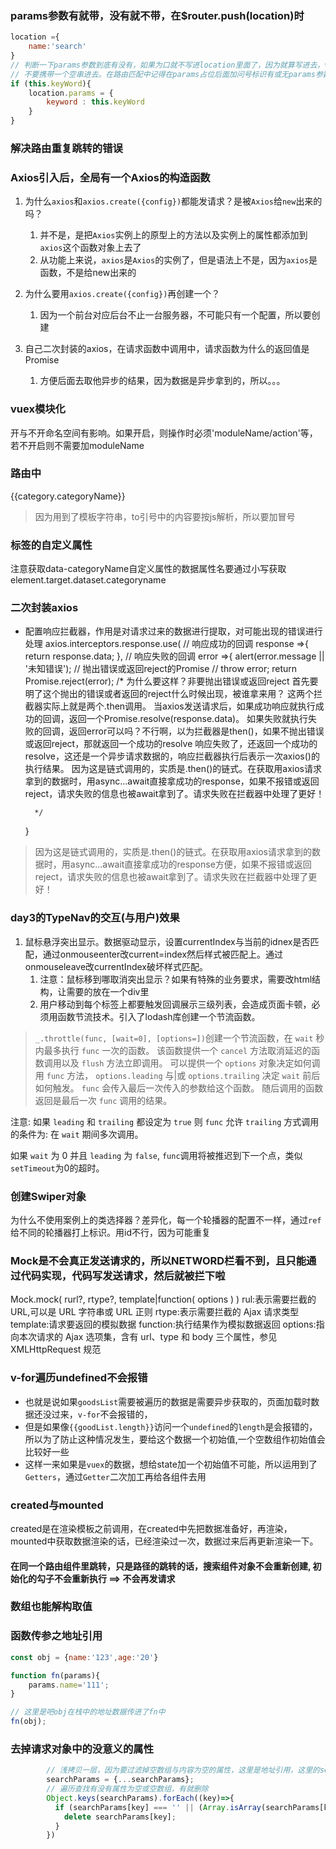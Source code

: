 ### params参数有就带，没有就不带，在$router.push(location)时
```js
location ={
    name:'search'
}
// 判断一下params参数到底有没有，如果为口就不写进location里面了，因为就算写进去，vue一看是空的就不会给你传
// 不要携带一个空串进去。在路由匹配中记得在params占位后面加问号标识有或无params参数
if (this.keyWord){
    location.params = {
        keyword : this.keyWord
    }
}

```

### 解决路由重复跳转的错误


### Axios引入后，全局有一个Axios的构造函数
1. 为什么`axios`和`axios.create({config})`都能发请求？是被`Axios`给`new`出来的吗？
   1. 并不是，是把`Axios`实例上的原型上的方法以及实例上的属性都添加到`axios`这个函数对象上去了
   2. 从功能上来说，`axios`是`Axios`的实例了，但是语法上不是，因为`axios`是函数，不是给new出来的


2. 为什么要用`axios.create({config})`再创建一个？
   1. 因为一个前台对应后台不止一台服务器，不可能只有一个配置，所以要创建

3. 自己二次封装的axios，在请求函数中调用中，请求函数为什么的返回值是Promise
   1. 方便后面去取他异步的结果，因为数据是异步拿到的，所以。。。


###  vuex模块化
开与不开命名空间有影响。如果开启，则操作时必须'moduleName/action'等，若不开启则不需要加moduleName

### 路由中
<router-link :to="`/search?categoryName=${category.categoryName}&category1Id${category.categoryId}`">{{category.categoryName}}</router-link>
>因为用到了模板字符串，to引号中的内容要按js解析，所以要加冒号


### 标签的自定义属性
 注意获取data-categoryName自定义属性的数据属性名要通过小写获取
 element.target.dataset.categoryname


 ### 二次封装axios
* 配置响应拦截器，作用是对请求过来的数据进行提取，对可能出现的错误进行处理
axios.interceptors.response.use(
    // 响应成功的回调
    response =>{
        return response.data;
    },
    // 响应失败的回调
    error =>{
        alert(error.message || '未知错误');
        // 抛出错误或返回reject的Promise 
        // throw error;
        return Promise.reject(error);
        /* 
            为什么要这样？非要抛出错误或返回reject
                首先要明了这个抛出的错误或者返回的reject什么时候出现，被谁拿来用？
                    这两个拦截器实际上就是两个.then调用。
                    当axios发送请求后，如果成功响应就执行成功的回调，返回一个Promise.resolve(response.data)。
                    如果失败就执行失败的回调，返回error可以吗？不行啊，以为拦截器是then()，如果不抛出错误或返回reject，那就返回一个成功的resolve
                        响应失败了，还返回一个成功的resolve，这还是一个异步请求数据的，响应拦截器执行后表示一次axios()的执行结果。
                    因为这是链式调用的，实质是.then()的链式。在获取用axios请求拿到的数据时，用async...await直接拿成功的response，如果不报错或返回reject，请求失败的信息也被await拿到了。请求失败在拦截器中处理了更好！
        
        */
    }
> 因为这是链式调用的，实质是.then()的链式。在获取用axios请求拿到的数据时，用async...await直接拿成功的response方便，如果不报错或返回reject，请求失败的信息也被await拿到了。请求失败在拦截器中处理了更好！

### day3的TypeNav的交互(与用户)效果
1. 鼠标悬浮突出显示。数据驱动显示，设置currentIndex与当前的idnex是否匹配，通过onmouseenter改current=index然后样式被匹配上。通过onmouseleave改currentIndex破坏样式匹配。
   1. 注意：鼠标移到哪取消突出显示？如果有特殊的业务要求，需要改html结构，让需要的放在一个div里
   2. 用户移动到每个标签上都要触发回调展示三级列表，会造成页面卡顿，必须用函数节流技术。引入了lodash库创建一个节流函数。


>`_.throttle(func, [wait=0], [options=])`创建一个节流函数，在 `wait` 秒内最多执行 `func` 一次的函数。 该函数提供一个 `cancel` 方法取消延迟的函数调用以及 `flush` 方法立即调用。 可以提供一个 `options` 对象决定如何调用 `func` 方法， `options.leading` 与|或 `options.trailing` 决定 `wait` 前后如何触发。 `func` 会传入最后一次传入的参数给这个函数。 随后调用的函数返回是最后一次 `func` 调用的结果。

注意: 如果 `leading` 和 `trailing` 都设定为 `true` 则 `func` 允许 `trailing` 方式调用的条件为: 在 `wait` 期间多次调用。

如果 `wait` 为 0 并且 `leading` 为 `false`, `func`调用将被推迟到下一个点，类似`setTimeout`为0的超时。


### 创建Swiper对象
为什么不使用案例上的类选择器？差异化，每一个轮播器的配置不一样，通过`ref`给不同的轮播器打上标识。用id不行，因为可能重复

### Mock是不会真正发送请求的，所以NETWORD栏看不到，且只能通过代码实现，代码写发送请求，然后就被拦下啦

Mock.mock( rurl?, rtype?, template|function( options ) )
rul:表示需要拦截的 URL,可以是 URL 字符串或 URL 正则
rtype:表示需要拦截的 Ajax 请求类型
template:请求要返回的模拟数据
function:执行结果作为模拟数据返回
options:指向本次请求的 Ajax 选项集，含有 url、type 和 body 三个属性，参见 XMLHttpRequest 规范

### v-for遍历undefined不会报错
* 也就是说如果`goodsList`需要被遍历的数据是需要异步获取的，页面加载时数据还没过来，`v-for`不会报错的，
* 但是如果像`{{goodList.length}}`访问一个`undefined`的`length`是会报错的，所以为了防止这种情况发生，要给这个数据一个初始值,一个空数组作初始值会比较好一些
* 这样一来如果是`vuex`的数据，想给state加一个初始值不可能，所以运用到了`Getters`，通过`Getter`二次加工再给各组件去用

### created与mounted
created是在渲染模板之前调用，在created中先把数据准备好，再渲染，
mounted中获取数据渲染的话，已经渲染过一次，数据过来后再更新渲染一下。

#### 在同一个路由组件里跳转，只是路径的跳转的话，搜索组件对象不会重新创建, 初始化的勾子不会重新执行 ==> 不会再发请求


### 数组也能解构取值

### 函数传参之地址引用
```js
const obj = {name:'123',age:'20'}

function fn(params){
    params.name='111';
}

// 这里是吧obj在栈中的地址数据传进了fn中
fn(obj);
```

### 去掉请求对象中的没意义的属性
```js
        // 浅拷贝一层，因为要过滤掉空数组与内容为空的属性，这里是地址引用，这里的searchParams与Search组件中的option是一个对象
        searchParams = {...searchParams};
        // 遍历查找有没有属性为空或空数组，有就删除
        Object.keys(searchParams).forEach((key)=>{
          if (searchParams[key] === '' || (Array.isArray(searchParams[key]) && searchParams[key].length === 0)){
            delete searchParams[key];
          }
        })
```